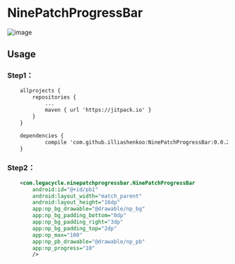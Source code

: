 # NinePatchProgressBar


![image](https://github.com/illiashenkoo/NinePatchProgressBar/tree/master/gif/screen.gif)

## Usage

### Step1：

```xml
    allprojects {
		repositories {
			...
			maven { url 'https://jitpack.io' }
		}
	}

	dependencies {
	        compile 'com.github.illiashenkoo:NinePatchProgressBar:0.0.2'
	}

```


### Step2：

```xml
    <com.legacycle.ninepatchprogressbar.NinePatchProgressBar
        android:id="@+id/pb1"
        android:layout_width="match_parent"
        android:layout_height="16dp"
        app:np_bg_drawable="@drawable/np_bg"
        app:np_bg_padding_bottom="0dp"
        app:np_bg_padding_right="3dp"
        app:np_bg_padding_top="2dp"
        app:np_max="100"
        app:np_pb_drawable="@drawable/np_pb"
        app:np_progress="10"
        />
```